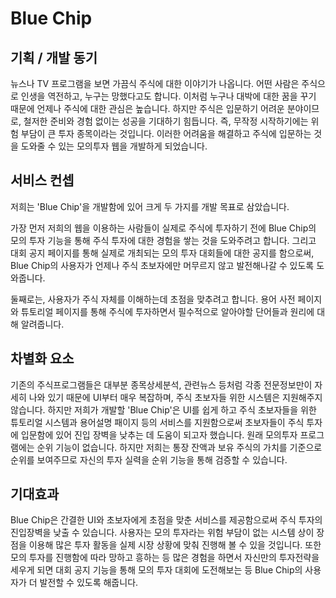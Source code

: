 # Blue Chip

## 기획 / 개발 동기

뉴스나 TV 프로그램을 보면 가끔식 주식에 대한 이야기가 나옵니다. 어떤 사람은 주식으로 인생을 역전하고, 누구는 망했다고도 합니다. 이처럼 누구나 대박에 대한 꿈을 꾸기 때문에 언제나 주식에 대한 관심은 높습니다. 하지만 주식은 입문하기 어려운 분야이므로, 철저한 준비와 경험 없이는 성공을 기대하기 힘듭니다. 즉, 무작정 시작하기에는 위험 부담이 큰 투자 종목이라는 것입니다. 이러한 어려움을 해결하고 주식에 입문하는 것을 도와줄 수 있는 모의투자 웹을 개발하게 되었습니다.

## 서비스 컨셉

저희는 'Blue Chip'을 개발함에 있어 크게 두 가지를 개발 목표로 삼았습니다.

가장 먼저 저희의 웹을 이용하는 사람들이 실제로 주식에 투자하기 전에 Blue Chip의 모의 투자 기능을 통해 주식 투자에 대한 경험을 쌓는 것을 도와주려고 합니다. 그리고 대회 공지 페이지를 통해 실제로 개최되는 모의 투자 대회들에 대한 공지를 함으로써, Blue Chip의 사용자가 언제나 주식 초보자에만 머무르지 않고 발전해나갈 수 있도록 도와줍니다.

둘째로는, 사용자가 주식 자체를 이해하는데 초점을 맞추려고 합니다. 용어 사전 페이지와 튜토리얼 페이지를 통해 주식에 투자하면서 필수적으로 알아야할 단어들과 원리에 대해 알려줍니다.

## 차별화 요소

기존의 주식프로그램들은 대부분 종목상세분석, 관련뉴스 등처럼 각종 전문정보만이 자세히 나와 있기 때문에 UI부터 매우 복잡하며, 주식 초보자들 위한 시스템은 지원해주지 않습니다. 하지만 저희가 개발할 'Blue Chip'은 UI를 쉽게 하고 주식 초보자들을 위한 튜토리얼 시스템과 용어설명 패이지 등의 서비스를 지원함으로써 초보자들이 주식 투자에 입문함에 있어 진입 장벽을 낮추는 데 도움이 되고자 했습니다. 원래 모의투자 프로그램에는 순위 기능이 없습니다. 하지만 저희는 통장 잔액과 보유 주식의 가치를 기준으로 순위를 보여주므로 자신의 투자 실력을 순위 기능을 통해 검증할 수 있습니다.

## 기대효과

Blue Chip은 간결한 UI와 초보자에게 초점을 맞춘 서비스를 제공함으로써 주식 투자의 진입장벽을 낮출 수 있습니다. 사용자는 모의 투자라는 위험 부담이 없는 시스템 상이 장점을 이용해 많은 투자 활동을 실제 시장 상황에 맞춰 진행해 볼 수 있을 것입니다. 또한 모의 투자를 진행함에 따라 망하고 흥하는 등 많은 경험을 하면서 자신만의 투자전략을 세우게 되면 대회 공지 기능을 통해 모의 투자 대회에 도전해보는 등 Blue Chip의 사용자가 더 발전할 수 있도록 해줍니다.
